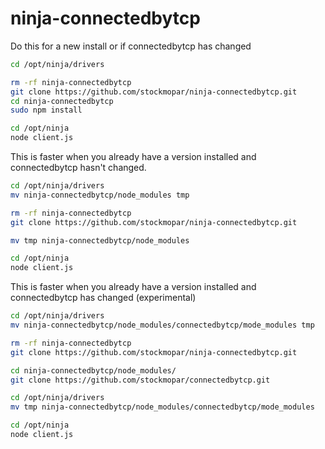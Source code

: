 ninja-connectedbytcp
====================

Do this for a new install or if connectedbytcp has changed

```sh
cd /opt/ninja/drivers

rm -rf ninja-connectedbytcp
git clone https://github.com/stockmopar/ninja-connectedbytcp.git
cd ninja-connectedbytcp
sudo npm install

cd /opt/ninja
node client.js

```

This is faster when you already have a version installed and connectedbytcp hasn't changed.

```sh
cd /opt/ninja/drivers
mv ninja-connectedbytcp/node_modules tmp

rm -rf ninja-connectedbytcp
git clone https://github.com/stockmopar/ninja-connectedbytcp.git

mv tmp ninja-connectedbytcp/node_modules

cd /opt/ninja
node client.js

```

This is faster when you already have a version installed and connectedbytcp has changed (experimental)

```sh
cd /opt/ninja/drivers
mv ninja-connectedbytcp/node_modules/connectedbytcp/mode_modules tmp

rm -rf ninja-connectedbytcp
git clone https://github.com/stockmopar/ninja-connectedbytcp.git

cd ninja-connectedbytcp/node_modules/
git clone https://github.com/stockmopar/connectedbytcp.git

cd /opt/ninja/drivers
mv tmp ninja-connectedbytcp/node_modules/connectedbytcp/mode_modules

cd /opt/ninja
node client.js

```
